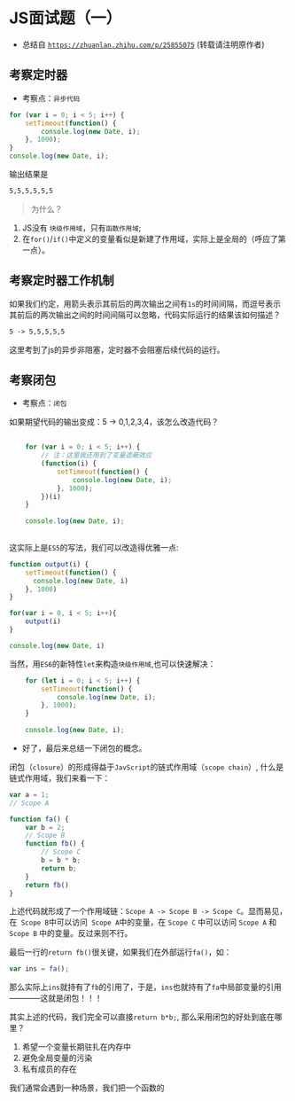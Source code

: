 # JS面试题（一）
- 总结自 [`https://zhuanlan.zhihu.com/p/25855075`](https://zhuanlan.zhihu.com/p/25855075) (转载请注明原作者)

## 考察定时器

- 考察点：`异步代码`

```js
for (var i = 0; i < 5; i++) {
    setTimeout(function() {
        console.log(new Date, i);
    }, 1000);
}
console.log(new Date, i);
```

输出结果是
```markdown
5,5,5,5,5,5
```

> 为什么？

1. JS没有 `块级作用域`，只有`函数作用域`;
2. 在`for()`/`if()`中定义的变量看似是新建了作用域，实际上是全局的（呼应了第一点）。

## 考察定时器工作机制

如果我们约定，用箭头表示其前后的两次输出之间有`1s`的时间间隔，而逗号表示其前后的两次输出之间的时间间隔可以忽略，代码实际运行的结果该如何描述？

```markdown
5 -> 5,5,5,5,5
```
这里考到了js的异步非阻塞，定时器不会阻塞后续代码的运行。



## 考察闭包

- 考察点：`闭包`

如果期望代码的输出变成：5 -> 0,1,2,3,4，该怎么改造代码？

```js
	
	for (var i = 0; i < 5; i++) {
		// 注：这里我还用到了变量遮蔽效应
        (function(i) {
            setTimeout(function() {
            	console.log(new Date, i);
        	}, 1000);
        })(i)
    }
    
    console.log(new Date, i);
	
```

这实际上是`ES5`的写法，我们可以改造得优雅一点:

```js
function output(i) {
	setTimeout(function() {
	  console.log(new Date, i)
	}, 1000)	
}

for(var i = 0, i < 5; i++){
	output(i)
}

console.log(new Date, i)
```

当然，用`ES6`的新特性`let`来构造`块级作用域`,也可以快速解决：

```js
	for (let i = 0; i < 5; i++) {
		setTimeout(function() {
	        console.log(new Date, i);
		}, 1000);
    }
    
    console.log(new Date, i);
```

- 好了，最后来总结一下闭包的概念。

闭包（`closure`）的形成得益于`JavScript`的链式作用域（`scope chain`）, 什么是链式作用域，我们来看一下：

```js
var a = 1;
// Scope A

function fa() {
	var b = 2;	
	// Scope B
	function fb() {
		// Scope C
	    b = b * b;
	    return b;
	}
	return fb()
}
```

上述代码就形成了一个作用域链：`Scope A -> Scope B -> Scope C`。显而易见，在` Scope B`中可以访问` Scope A`中的变量，在 `Scope C` 中可以访问 `Scope A` 和 `Scope B` 中的变量。反过来则不行。

最后一行的`return fb()`很关键，如果我们在外部运行`fa()`，如：

```js
var ins = fa();
```

那么实际上`ins`就持有了`fb`的引用了，于是，`ins`也就持有了`fa`中局部变量的引用————这就是闭包！！！

其实上述的代码，我们完全可以直接`return b*b;`, 那么采用闭包的好处到底在哪里？

1. 希望一个变量长期驻扎在内存中
2. 避免全局变量的污染
3. 私有成员的存在

我们通常会遇到一种场景，我们把一个函数的








